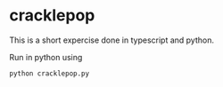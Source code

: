 # cracklepop

This is a short expercise done in typescript and python.

Run in python using
```
python cracklepop.py
```
